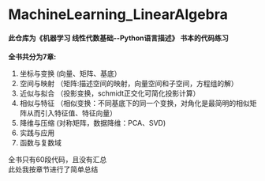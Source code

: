 # MachineLearning_LinearAlgebra
#### 此仓库为《机器学习 线性代数基础--Python语言描述》 书本的代码练习  
**全书共分为7章:**  
  
1. 坐标与变换    (向量、矩阵、基底）
2. 空间与映射   （矩阵:描述空间的映射，向量空间和子空间，方程组的解）
3. 近似与拟合   （投影变换，schmidt正交化可简化投影计算）
4. 相似与特征   （相似变换：不同基底下的同一个变换，对角化是最简明的相似矩阵从而引入特征值、特征向量）
5. 降维与压缩   (对称矩阵，数据降维：PCA、SVD)
6. 实践与应用  
7. 函数与复数域 

全书只有60段代码，且没有汇总  
此处我按章节进行了简单总结
